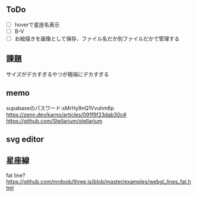 ## ToDo
- [ ] hoverで星座名表示
- [ ] B-V
- [ ] お絵描きを画像として保存、ファイル名だか別ファイルだかで管理する

## 課題
サイズがデカすぎるやつが極端にデカすぎる

## memo
supabaseのパスワード:sMrHy9nQ1Vvuhm6p  
https://zenn.dev/karno/articles/091f9f23dab30c#
https://github.com/Stellarium/stellarium

## svg editor

## 星座線
fat line?
https://github.com/mrdoob/three.js/blob/master/examples/webgl_lines_fat.html